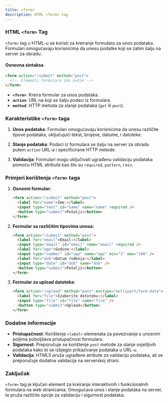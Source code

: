 ```yaml
---
title: <form>
description: HTML <form> tag
---
```


### HTML `<form>` Tag

`<form>` tag u HTML-u se koristi za kreiranje formulara za unos podataka. Formulari omogućavaju korisnicima da unesu podatke koji se zatim šalju na server za obradu.

#### Osnovna sintaksa

```html
<form action="/submit" method="post">
  <!-- Elementi formulara idu ovdje -->
</form>
```

- **`<form>`**: Kreira formular za unos podataka.
- **`action`**: URL na koji se šalju podaci iz formulara.
- **`method`**: HTTP metoda za slanje podataka (`get` ili `post`).

### Karakteristike `<form>` taga

1. **Unos podataka**:
   Formulari omogućavaju korisnicima da unesu različite tipove podataka, uključujući tekst, brojeve, datume, i datoteke.

2. **Slanje podataka**:
   Podaci iz formulara se šalju na server za obradu putem `action` URL-a i specificirane HTTP metode.

3. **Validacija**:
   Formulari mogu uključivati ugrađenu validaciju podataka pomoću HTML atributa kao što su `required`, `pattern`, i `min`.

### Primjeri korištenja `<form>` taga

1. **Osnovni formular:**

   ```html
   <form action="/submit" method="post">
     <label for="name">Ime:</label>
     <input type="text" id="name" name="name" required />
     <button type="submit">Pošalji</button>
   </form>
   ```

2. **Formular sa različitim tipovima unosa:**

   ```html
   <form action="/submit" method="post">
     <label for="email">Email:</label>
     <input type="email" id="email" name="email" required />
     <label for="age">Godine:</label>
     <input type="number" id="age" name="age" min="1" max="100" />
     <label for="dob">Datum rođenja:</label>
     <input type="date" id="dob" name="dob" />
     <button type="submit">Pošalji</button>
   </form>
   ```

3. **Formular za upload datoteka:**
   ```html
   <form action="/upload" method="post" enctype="multipart/form-data">
     <label for="file">Izaberite datoteku:</label>
     <input type="file" id="file" name="file" />
     <button type="submit">Upload</button>
   </form>
   ```

### Dodatne informacije

- **Pristupačnost**: Korištenje `<label>` elemenata za povezivanje s unosnim poljima poboljšava pristupačnost formulara.
- **Sigurnost**: Preporučuje se korištenje `post` metode za slanje osjetljivih podataka kako bi se izbjeglo prikazivanje podataka u URL-u.
- **Validacija**: HTML5 pruža ugrađene atribute za validaciju podataka, ali se preporučuje dodatna validacija na serverskoj strani.

### Zaključak

`<form>` tag je ključan element za kreiranje interaktivnih i funkcionalnih formulara na web stranicama. Omogućava unos i slanje podataka na server, te pruža različite opcije za validaciju i sigurnost podataka.
